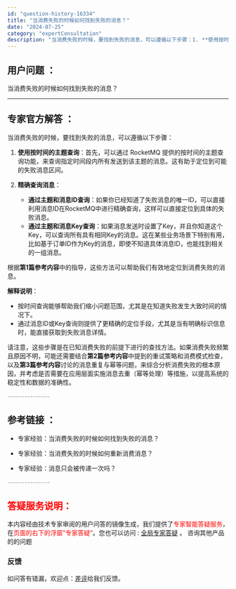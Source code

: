 ```yaml
---
id: "question-history-16334"
title: "当消费失败的时候如何找到失败的消息？"
date: "2024-07-25"
category: "expertConsultation"
description: "当消费失败的时候，要找到失败的消息，可以遵循以下步骤：1. **使用按时间的主题查询**：首先，可以通过 RocketMQ 提供的按时间的主题查询功能，来查询指定时间段内所有发送到该主题的消息。这有助于定位到可能的失败消息区间。2. **精确查询消息**：   - **通过主题和消息ID查询**：如"
---
```


## 用户问题 ： 
 当消费失败的时候如何找到失败的消息？  

---------------
## 专家官方解答 ：

当消费失败的时候，要找到失败的消息，可以遵循以下步骤：

1. **使用按时间的主题查询**：首先，可以通过 RocketMQ 提供的按时间的主题查询功能，来查询指定时间段内所有发送到该主题的消息。这有助于定位到可能的失败消息区间。

2. **精确查询消息**：
   - **通过主题和消息ID查询**：如果你已经知道了失败消息的唯一ID，可以直接利用消息ID在RocketMQ中进行精确查询，这样可以直接定位到具体的失败消息。
   - **通过主题和消息Key查询**：如果消息发送时设置了Key，并且你知道这个Key，可以查询所有具有相同Key的消息。这在某些业务场景下特别有用，比如基于订单ID作为Key的消息，即使不知道具体消息ID，也能找到相关的一组消息。

根据**第1篇参考内容**中的指导，这些方法可以帮助我们有效地定位到消费失败的消息。

**解释说明**：
- 按时间查询能够帮助我们缩小问题范围，尤其是在知道失败发生大致时间的情况下。
- 通过消息ID或Key查询则提供了更精确的定位手段，尤其是当有明确标识信息时，能直接获取到失败消息详情。

请注意，这些步骤是在已知消费失败的前提下进行的查找方法。如果消费失败频繁且原因不明，可能还需要结合**第2篇参考内容**中提到的重试策略和消费模式检查，以及**第3篇参考内容**讨论的消息重复与幂等问题，来综合分析消费失败的根本原因，并考虑是否需要在应用层面实施消息去重（幂等处理）等措施，以提高系统的稳定性和数据的准确性。


<font color="#949494">---------------</font> 


## 参考链接 ：

* 专家经验：当消费失败的时候如何找到失败的消息？ 
 
 * 专家经验：当消费失败的时候如何重新消费消息？ 
 
 * 专家经验：消息只会被传递一次吗？ 


 <font color="#949494">---------------</font> 
 


## <font color="#FF0000">答疑服务说明：</font> 

本内容经由技术专家审阅的用户问答的镜像生成，我们提供了<font color="#FF0000">专家智能答疑服务</font>，在<font color="#FF0000">页面的右下的浮窗”专家答疑“</font>。您也可以访问 : [全局专家答疑](https://answer.opensource.alibaba.com/docs/intro) 。 咨询其他产品的的问题

### 反馈
如问答有错漏，欢迎点：[差评](https://ai.nacos.io/user/feedbackByEnhancerGradePOJOID?enhancerGradePOJOId=16360)给我们反馈。
